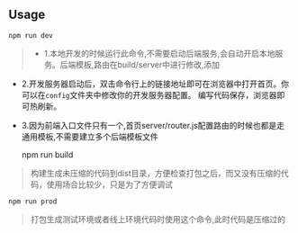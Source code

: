 ## Usage

    npm run dev
> * 1.本地开发的时候运行此命令,不需要启动后端服务,会自动开启本地服务。后端模板,路由在build/server中进行修改,添加
* 2.开发服务器启动后，双击命令行上的链接地址即可在浏览器中打开首页。你可以在`config`文件夹中修改你的开发服务器配置。
编写代码保存，浏览器即可热刷新。
* 3.因为前端入口文件只有一个,首页server/router.js配置路由的时候也都是走通用模板,不需要建立多个后端模板文件

    npm run build
> 构建生成未压缩的代码到dist目录，方便检查打包之后，而又没有压缩的代码，使用场合比较少，只是为了方便调试

    npm run prod
>打包生成测试环境或者线上环境代码时使用这个命令,此时代码是压缩过的